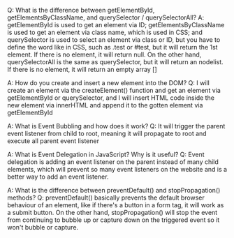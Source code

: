 Q: What is the difference between getElementById, getElementsByClassName, and querySelector / querySelectorAll?
A: getElementById is used to get an element via ID; getElementsByClassName is used to get an element via class name, which is used in CSS; and querySelector is used to select an element via class or ID, but you have to define the word like in CSS, such as .test or #test, but it will return the 1st element. If there is no element, it will return null. On the other hand, querySelectorAll is the same as querySelector, but it will return an nodelist. If there is no element, it will return an empty array []

A: How do you create and insert a new element into the DOM?
Q: I will create an element via the createElement() function and get an element via getElementById or querySelector, and I will insert HTML code inside the new element via innerHTML and append it to the gotten element via getElementById

A: What is Event Bubbling and how does it work?
Q: It will trigger the parent event listener from child to root, meaning it will propagate to root and execute all parent event listener

A: What is Event Delegation in JavaScript? Why is it useful?
Q: Event delegation is adding an event listener on the parent instead of many child elements, which will prevent so many event listeners on the website and is a better way to add an event listener.

A: What is the difference between preventDefault() and stopPropagation() methods?
Q: preventDefault() basically prevents the default browser behaviour of an element, like if there's a button in a form tag, it will work as a submit button. On the other hand, stopPropagation() will stop the event from continuing to bubble up or capture down on the triggered event so it won't bubble or capture.
